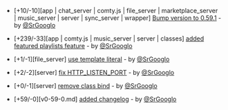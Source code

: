 * [+10/-10][app | chat_server | comty.js | file_server | marketplace_server | music_server | server | sync_server | wrapper] [Bump version to 0.59.1](https://github.com/ragestudio/comty/commit/70513b569f2d9a8b922535134195a516cf132417) - by [@SrGooglo](https://github.com/srgooglo)

* [+239/-33][app | comty.js | music_server | server | classes] [added featured playlists feature](https://github.com/ragestudio/comty/commit/a73f67e14911c0907e1e8fc63d9abb3e48249e85) - by [@SrGooglo](https://github.com/srgooglo)

* [+1/-1][file_server] [use template literal](https://github.com/ragestudio/comty/commit/4451c46fffe04134a7fa77c55cc0c21c18d0b42b) - by [@SrGooglo](https://github.com/srgooglo)

* [+2/-2][server] [fix HTTP_LISTEN_PORT](https://github.com/ragestudio/comty/commit/ffb8c2b09349649531bf81240132b89e9cad7d0f) - by [@SrGooglo](https://github.com/srgooglo)

* [+0/-1][server] [remove class bind](https://github.com/ragestudio/comty/commit/65c6cd1d1f6770010bac4e98ea54c4ef1ede97c1) - by [@SrGooglo](https://github.com/srgooglo)

* [+59/-0][v0-59-0.md] [added changelog](https://github.com/ragestudio/comty/commit/f0413bb82af3379087989395c3ea2300a42f1982) - by [@SrGooglo](https://github.com/srgooglo)